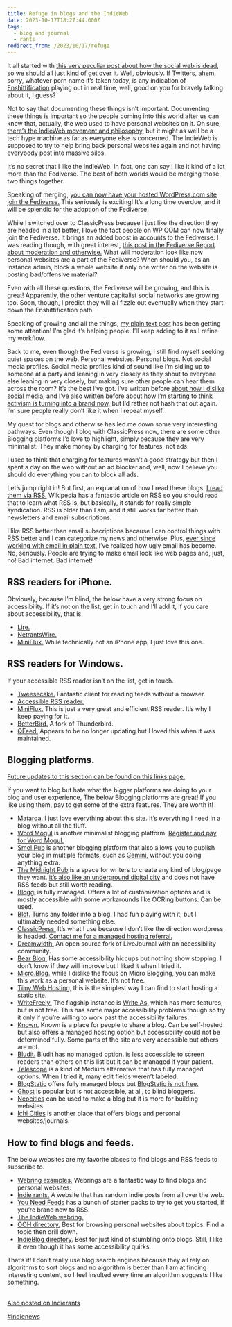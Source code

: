 ```yaml
---
title: Refuge in blogs and the IndieWeb
date: 2023-10-17T18:27:44.000Z
tags:
  - blog and journal
  - rants
redirect_from: /2023/10/17/refuge
---
```


It all started with [this very peculiar post about how the social web is dead, so we should all just kind of get over it.](https://om.co/2023/10/15/social-internet-is-dead-get-used-to-it/) Well, obviously. If Twitters, ahem, sorry, whatever porn name it’s taken today, is any indication of [Enshittification](https://en.wikipedia.org/wiki/Enshittification) playing out in real time, well, good on you for bravely talking about it, I guess?

Not to say that documenting these things isn’t important. Documenting these things is important so the people coming into this world after us can know that, actually, the web used to have personal websites on it. Oh sure, [there’s the IndieWeb movement and philosophy,](https://indieweb.org/) but it might as well be a tech hype machine as far as everyone else is concerned. The IndieWeb is supposed to try to help bring back personal websites again and not having everybody post into massive silos.

It’s no secret that I like the IndieWeb. In fact, one can say I like it kind of a lot more than the Fediverse. The best of both worlds would be merging those two things together.

Speaking of merging, [you can now have your hosted WordPress.com site join the Fediverse.](https://fedi.tips/wordpress-turning-your-blog-into-a-fediverse-server/) This seriously is exciting! It’s a long time overdue, and it will be splendid for the adoption of the Fediverse.

While I switched over to ClassicPress because I just like the direction they are headed in a lot better, I love the fact people on WP COM can now finally join the Fediverse. It brings an added boost in accounts to the Fediverse. I was reading though, with great interest, [this post in the Fediverse Report about moderation and otherwise.](https://fediversereport.com/last-week-in-fediverse-episode-39/) What will moderation look like now personal websites are a part of the Fediverse? When should you, as an instance admin, block a whole website if only one writer on the website is posting bad/offensive material?

Even with all these questions, the Fediverse will be growing, and this is great! Apparently, the other venture capitalist social networks are growing too. Soon, though, I predict they will all fizzle out eventually when they start down the Enshittification path.

Speaking of growing and all the things, [my plain text post](/posts/6121) has been getting some attention! I’m glad it’s helping people. I’ll keep adding to it as I refine my workflow.

Back to me, even though the Fediverse is growing, I still find myself seeking quiet spaces on the web. Personal websites. Personal blogs. Not social media profiles. Social media profiles kind of sound like I’m sidling up to someone at a party and leaning in very closely as they shout to everyone else leaning in very closely, but making sure other people can hear them across the room? It’s the best I’ve got. I’ve written before [about how I dislike social media,](/posts/tags/blog-and-journal) and I’ve also written before about [how I’m starting to think activism is turning into a brand now,](/posts/5541) but I’d rather not hash that out again. I’m sure people really don’t like it when I repeat myself.

My quest for blogs and otherwise has led me down some very interesting pathways. Even though I blog with ClassicPress now, there are some other Blogging platforms I’d love to highlight, simply because they are very minimalist. They make money by charging for features, not ads.

I used to think that charging for features wasn’t a good strategy but then I spent a day on the web without an ad blocker and, well, now I believe you should do everything you can to block all ads.

Let’s jump right in! But first, an explanation of how I read these blogs. [I read them via RSS.](https://aboutfeeds.com/) Wikipedia has a fantastic article on RSS so you should read that to learn what RSS is, but basically, it stands for really simple syndication. RSS is older than I am, and it still works far better than newsletters and email subscriptions.

I like RSS better than email subscriptions because I can control things with RSS better and I can categorize my news and otherwise. Plus, [ever since working with email in plain text,](https://useplaintext.email/) I’ve realized how ugly email has become. No, seriously. People are trying to make email look like web pages and, just, no! Bad internet. Bad internet!

## RSS readers for iPhone.

Obviously, because I’m blind, the below have a very strong focus on accessibility. If it’s not on the list, get in touch and I’ll add it, if you care about accessibility, that is.

- [Lire.](https://www.lireapp.com/)
- [NetrantsWire.](https://netnewswire.com/)
- [MiniFlux.](https://miniflux.app/hosting.html) While technically not an iPhone app, I just love this one.

## RSS readers for Windows.

If your accessible RSS reader isn’t on the list, get in touch.

- [Tweesecake.](https://tweesecake.app/) Fantastic client for reading feeds without a browser.
- [Accessible RSS reader.](https://www.webbie.org.uk/rssnewsreader/index.htm)
- [MiniFlux.](https://miniflux.app/hosting.html) This is just a very great and efficient RSS reader. It’s why I keep paying for it.
- [BetterBird.](https://www.betterbird.eu/downloads/index.php) A fork of Thunderbird.
- [QFeed.](https://getaccessibleapps.com/qfeed/) Appears to be no longer updating but I loved this when it was maintained.

## Blogging platforms.

[Future updates to this section can be found on this links page.](/links)

If you want to blog but hate what the bigger platforms are doing to your blog and user experience, The below Blogging platforms are great! If you like using them, pay to get some of the extra features. They are worth it!

- [Mataroa.](https://mataroa.blog/) I just love everything about this site. It’s everything I need in a blog without all the fluff.
- [Word Mogul](https://wordmogul.com/) is another minimalist blogging platform. [Register and pay for Word Mogul.](https://wordmogul.com/pricing)
- [Smol Pub](https://smol.pub/) is another blogging platform that also allows you to publish your blog in multiple formats, such as [Gemini,](<https://en.wikipedia.org/wiki/Gemini_(protocol)>) without you doing anything extra.
- [The Midnight Pub](https://midnight.pub/manual) is a space for writers to create any kind of blog/page they want. [it’s also like an underground digital city](https://nightfall.city/) and does not have RSS feeds but still worth reading.
- [Bloggi](https://bloggi.co/) is fully managed. Offers a lot of customization options and is mostly accessible with some workarounds like OCRing buttons. Can be used.
- [Blot.](https://blot.im/) Turns any folder into a blog. I had fun playing with it, but I ultimately needed something else.
- [ClassicPress.](https://www.classicpress.net/) It’s what I use because I don’t like the direction wordpress is headed. [Contact me for a managed hosting referral.](/contact)
- [Dreamwidth.](https://www.dreamwidth.org/create) An open source fork of LiveJournal with an accessibility community.
- [Bear Blog.](https://bearblog.dev/) Has some accessibility hiccups but nothing show stopping. I don’t know if they will improve but I liked it when I tried it.
- [Micro.Blog.](https://micro.blog/account/plans) while I dislike the focus on Micro Blogging, you can make this work as a personal website. It’s not free.
- [Tiiny Web Hosting.](https://tiiny.host/host/host-eleventy/) this is the simplest way I can find to start hosting a static site.
- [WriteFreely.](https://writefreely.org/instances) The flagship instance is [Write As,](https://write.as/pricing) which has more features, but is not free. This has some major accessibility problems though so try it only if you’re willing to work past the accessibility failures.
- [Known.](https://withknown.com/education/form/?context=campus) Known is a place for people to share a blog. Can be self-hosted but also offers a managed hosting option but accessibility could not be determined fully. Some parts of the site are very accessible but others are not.
- [Bludit.](https://www.bludit.com/) Bludit has no managed option. is less accessible to screen readers than others on this list but it can be managed if your patient.
- [Telescope](https://telescope.ac/) is a kind of Medium alternative that has fully managed options. When I tried it, many edit fields weren’t labeled.
- [BlogStatic](https://blogstatic.io/) offers fully managed blogs but [BlogStatic is not free.](https://blogstatic.io/pricing)
- [Ghost](https://ghost.org/pricing/) is popular but is not accessible, at all, to blind bloggers.
- [Neocities](https://neocities.org/about) can be used to make a blog but it is more for building websites.
- [Ichi Cities](https://ichi.city/) is another place that offers blogs and personal websites/journals.

## How to find blogs and feeds.

The below websites are my favorite places to find blogs and RSS feeds to subscribe to.

- [Webring examples.](https://indieweb.org/webring#Examples) Webrings are a fantastic way to find blogs and personal websites.
- [Indie rants.](https://news.indieweb.org/en) A website that has random indie posts from all over the web.
- [You Need Feeds](https://www.youneedfeeds.com/starter-packs) has a bunch of starter packs to try to get you started, if you’re brand new to RSS.
- [The IndieWeb webring.](https://🕸💍.ws/)
- [OOH directory.](https://ooh.directory/) Best for browsing personal websites about topics. Find a topic then drill down.
- [IndieBlog directory.](https://indieblog.page/) Best for just kind of stumbling onto blogs. Still, I like it even though it has some accessibility quirks.

That’s it! I don’t really use blog search engines because they all rely on algorithms to sort blogs and no algorithm is better than I am at finding interesting content, so I feel insulted every time an algorithm suggests I like something.

[  
Also posted on Indierants  
](https://news.indieweb.org/en)

[#indienews](https://news.indieweb.org/en)
